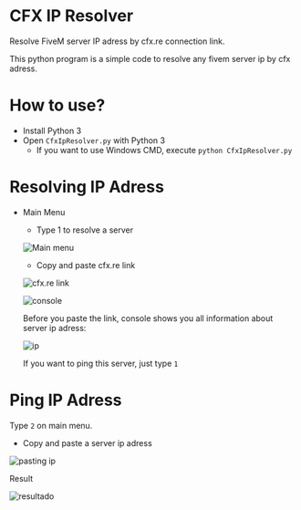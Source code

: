 <h1> CFX IP Resolver </h1>
Resolve FiveM server IP adress by cfx.re connection link.

This python program is a simple code to resolve any fivem server ip by cfx adress.

# How to use?

- Install Python 3
- Open `CfxIpResolver.py` with Python 3 
  - If you want to use Windows CMD, execute `python CfxIpResolver.py`
  
# Resolving IP Adress

- Main Menu
  - Type 1 to resolve a server
  
  ![Main menu](https://i.imgur.com/3muI5ls.png)

  - Copy and paste cfx.re link
  
  ![cfx.re link](https://i.imgur.com/R5qDdXV.png)
  
  ![console](https://i.imgur.com/hT18JJD.png)
  
  Before you paste the link, console shows you all information about server ip adress:
  
  ![ip](https://i.imgur.com/vjoqIoo.png)
  
  If you want to ping this server, just type `1`

# Ping IP Adress

Type `2` on main menu.
- Copy and paste a server ip adress

![pasting ip](https://i.imgur.com/9O7KzVj.png)

Result

![resultado](https://i.imgur.com/qxnpgqF.png)
